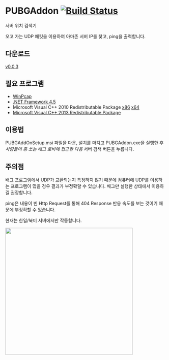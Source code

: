 # PUBGAddon [![Build Status](https://travis-ci.org/handrake/PUBGAddon.svg?branch=master)](https://travis-ci.org/handrake/PUBGAddon)

서버 위치 검색기

오고 가는 UDP 패킷을 이용하여 아마존 서버 IP를 찾고, ping을 출력합니다.

## 다운로드

[v0.0.3](https://github.com/handrake/PUBGAddon/releases/download/0.0.3/PUBGAddOnSetup.msi)

## 필요 프로그램

* [WinPcap](http://www.winpcap.org)
* [.NET Framework 4.5](https://www.microsoft.com/en-us/download/details.aspx?id=30653)
* Microsoft Visual C++ 2010 Redistributable Package [x86](http://www.microsoft.com/en-us/download/details.aspx?id=5555) [x64](http://www.microsoft.com/en-us/download/details.aspx?id=14632)
* [Microsoft Visual C++ 2013 Redistributable Package](https://www.microsoft.com/en-us/download/details.aspx?id=40784)

## 이용법

PUBGAddOnSetup.msi 파일을 다운, 설치를 마치고 PUBGAddon.exe을 실행한 후 *사람들이 총 쏘는 배그 로비에 접근한 다음* 서버 검색 버튼을 누릅니다.

## 주의점

배그 프로그램에서 UDP가 교환되는지 특정하지 않기 때문에 컴퓨터에 UDP를 이용하는 프로그램이 많을 경우 결과가 부정확할 수 있습니다. 배그만 실행한 상태에서 이용하길 권장합니다.

ping은 내용이 빈 Http Request를 통해 404 Response 반응 속도를 보는 것이기 때문에 부정확할 수 있습니다.

현재는 한일/북미 서버에서만 작동합니다.

<img src="https://i.imgur.com/1kNqXhM.png" width="400">

